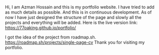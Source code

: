Hi,
I am Azman Hossain and this is my portfolio website. I have tried to add as much details as possible. And this is in continuous development. As of now I have just designed the structure of the page and slowly all the projects and everything will be added. 
Here is the live version link: https://77oaking.github.io/portfolio/ 

I got the idea of the project from roadmap.sh.
https://roadmap.sh/projects/single-page-cv
Thank you for visiting my portfolio.
